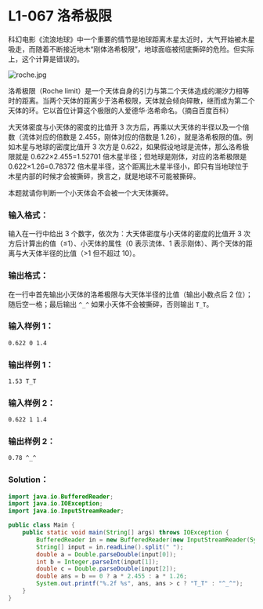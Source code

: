 # L1-067 洛希极限

科幻电影《流浪地球》中一个重要的情节是地球距离木星太近时，大气开始被木星吸走，而随着不断接近地木“刚体洛希极限”，地球面临被彻底撕碎的危险。但实际上，这个计算是错误的。

![roche.jpg](https://images.ptausercontent.com/cbfaa3b0-4eaf-4e5e-b5fb-d2710fb01396.jpg)

洛希极限（Roche limit）是一个天体自身的引力与第二个天体造成的潮汐力相等时的距离。当两个天体的距离少于洛希极限，天体就会倾向碎散，继而成为第二个天体的环。它以首位计算这个极限的人爱德华·洛希命名。（摘自百度百科）

大天体密度与小天体的密度的比值开 3 次方后，再乘以大天体的半径以及一个倍数（流体对应的倍数是 2.455，刚体对应的倍数是 1.26），就是洛希极限的值。例如木星与地球的密度比值开 3 次方是 0.622，如果假设地球是流体，那么洛希极限就是 0.622×2.455=1.52701 倍木星半径；但地球是刚体，对应的洛希极限是 0.622×1.26=0.78372 倍木星半径，这个距离比木星半径小，即只有当地球位于木星内部的时候才会被撕碎，换言之，就是地球不可能被撕碎。

本题就请你判断一个小天体会不会被一个大天体撕碎。

### 输入格式：

输入在一行中给出 3 个数字，依次为：大天体密度与小天体的密度的比值开 3 次方后计算出的值（≤1）、小天体的属性（0 表示流体、1 表示刚体）、两个天体的距离与大天体半径的比值（>1 但不超过 10）。

### 输出格式：

在一行中首先输出小天体的洛希极限与大天体半径的比值（输出小数点后 2 位）；随后空一格；最后输出 `^_^` 如果小天体不会被撕碎，否则输出 `T_T`。

### 输入样例 1：

```tex
0.622 0 1.4
```

### 输出样例 1：

```tex
1.53 T_T
```

### 输入样例 2：

```tex
0.622 1 1.4
```

### 输出样例 2：

```tex
0.78 ^_^
```

### Solution：

```java
import java.io.BufferedReader;
import java.io.IOException;
import java.io.InputStreamReader;

public class Main {
    public static void main(String[] args) throws IOException {
        BufferedReader in = new BufferedReader(new InputStreamReader(System.in));
        String[] input = in.readLine().split(" ");
        double a = Double.parseDouble(input[0]);
        int b = Integer.parseInt(input[1]);
        double c = Double.parseDouble(input[2]);
        double ans = b == 0 ? a * 2.455 : a * 1.26;
        System.out.printf("%.2f %s", ans, ans > c ? "T_T" : "^_^");
    }
}
```
